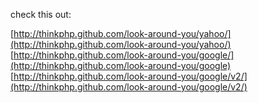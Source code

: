 check this out:

[http://thinkphp.github.com/look-around-you/yahoo/](http://thinkphp.github.com/look-around-you/yahoo/)
[http://thinkphp.github.com/look-around-you/google/](http://thinkphp.github.com/look-around-you/google)
[http://thinkphp.github.com/look-around-you/google/v2/](http://thinkphp.github.com/look-around-you/google/v2/)
